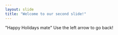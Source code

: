 ```yaml
---
layout: slide
title: "Welcome to our second slide!"
---
```

"Happy Holidays mate"
Use the left arrow to go back!
